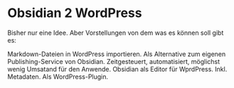 # Obsidian 2 WordPress

Bisher nur eine Idee. Aber Vorstellungen von dem was es können soll gibt es:

Markdown-Dateien in WordPress importieren. Als Alternative zum eigenen Publishing-Service von Obsidian. Zeitgesteuert, automatisiert, möglichst wenig Umsatand für den Anwende. Obsidian als Editor für WprdPress. Inkl. Metadaten. Als WordPress-Plugin. 
